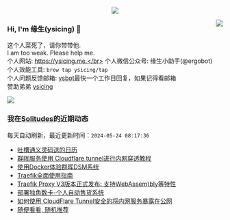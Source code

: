 <p align="center">
    <img align="center" src="https://github-profile-trophy.vercel.app/?username=ysicing&title=Star,Follower,Commit,Issue" style="max-width:100%;">
</p>

<img align="right" src="https://github-readme-stats.vercel.app/api?username=ysicing&show_icons=true&icon_color=805AD5&text_color=718096&bg_color=ffffff&hide_title=true" />


### Hi, I'm 缘生(ysicing) 👋

<!--
**ysicing/ysicing** is a ✨ _special_ ✨ repository because its `README.md` (this file) appears on your GitHub profile.

Here are some ideas to get you started:

- 🔭 I’m currently working on ...
- 🌱 I’m currently learning ...
- 👯 I’m looking to collaborate on ...
- 🤔 I’m looking for help with ...
- 💬 Ask me about ...
- 📫 How to reach me: ...
- 😄 Pronouns: ...
- ⚡ Fun fact: ...
- 🌈 I'm currently working on ... 😎
- 🐳 I’m currently learning go\k8s source code. 😅
- 🤔 I'm thinking about how to make more more money 😁.
- 💬 Ask me about `lao biao`
- 📫 How to reach me: mail [i@ysicing.me](mailto:i@ysicing.me) or blog [ysicing.me](https://ysicing.me) 
- sponsor: [ysicing](https://afdian.net/@ysicing)

-->

这个人菜死了，请你带带他.</br>
I am too weak. Please help me.</br>
个人网站: https://ysicing.me.</br>
个人微信公众号: 缘生小助手(@ergobot)</br>
个人效能工具: `brew tap ysicing/tap`</br>
个人问题反馈邮箱:  [ysbot](mailto:ysbot@12306.work)最快一个工作日回复，如果记得看邮箱</br>
赞助弟弟 [ysicing](https://sponsor.ysicing.net/)

![](https://komarev.com/ghpvc/?username=ysicing&color=green)

<!--events start -->

### 我在[Solitudes](https://ysicing.me)的近期动态

每天自动刷新，最近更新时间：`2024-05-24 08:17:36`

*  [吐槽通义灵码送的日历](https://ysicing.me/fake-aliyun-calendar/v1)
*  [群晖服务使用 Cloudflare tunnel进行内网穿透教程](https://ysicing.me/nas-cloudflare-tunnel/v1)
*  [使用Docker体验群晖DSM系统](https://ysicing.me/docker-dsm/v1)
*  [Traefik全面使用指南](https://ysicing.me/traefik/v1)
*  [Traefik Proxy V3版本正式发布: 支持WebAssem)bly等特性](https://ysicing.me/traefik-proxy-v3-release/v1)
*  [部署独角数卡-个人自动售货系统](https://ysicing.me/tools/dujiaoka/v1)
*  [如何使用 CloudFlare Tunnel安全的将内网服务暴露在公网](https://ysicing.me/cloudflare-tunnel-config-access/v1)
*  [随便看看, 随机推荐](https://ysicing.me/random/)


<!--events end -->
